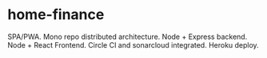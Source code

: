 # home-finance
SPA/PWA. Mono repo distributed architecture. Node + Express backend. Node + React Frontend. Circle CI and sonarcloud integrated. Heroku deploy.
